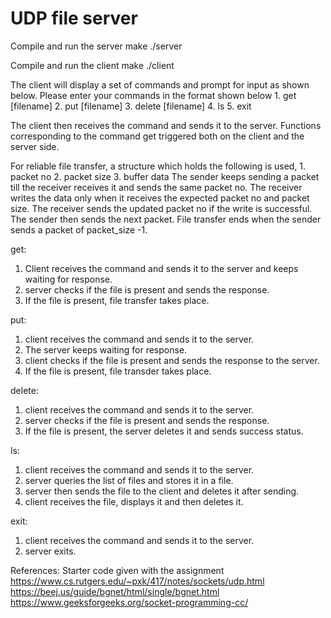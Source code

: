 # UDP file server 

Compile and run the server
    make
    ./server <portno>

Compile and run the client
    make
    ./client <server ip address> <portno>

The client will display a set of commands and prompt for input as shown below.
    Please enter your commands in the format shown below
    1. get [filename]
    2. put [filename]
    3. delete [filename]
    4. ls
    5. exit

The client then receives the command and sends it to the server. 
Functions corresponding to the command get triggered both on the client and the server side.

For reliable file transfer, a structure which holds the following is used,
    1. packet no
    2. packet size
    3. buffer data
The sender keeps sending a packet till the receiver receives it and sends the same packet no.
The receiver writes the data only when it receives the expected packet no and packet size. 
The receiver sends the updated packet no if the write is successful.
The sender then sends the next packet.
File transfer ends when the sender sends a packet of packet_size -1.

get:
1. Client receives the command and sends it to the server and keeps waiting for response.
2. server checks if the file is present and sends the response.
3. If the file is present, file transfer takes place.

put:
1. client receives the command and sends it to the server.
2. The server keeps waiting for response.
2. client checks if the file is present and sends the response to the server.
3. If the file is present, file transder takes place.

delete:
1. client receives the command and sends it to the server.
2. server checks if the file is present and sends the response.
3. If the file is present, the server deletes it and sends success status.

ls:
1. client receives the command and sends it to the server.
2. server queries the list of files and stores it in a file.
3. server then sends the file to the client and deletes it after sending.
4. client receives the file, displays it and then deletes it.

exit:
1. client receives the command and sends it to the server.
2. server exits.

References:
Starter code given with the assignment
https://www.cs.rutgers.edu/~pxk/417/notes/sockets/udp.html
https://beej.us/guide/bgnet/html/single/bgnet.html
https://www.geeksforgeeks.org/socket-programming-cc/


 


